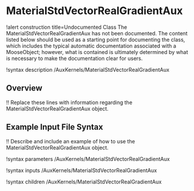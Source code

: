 # MaterialStdVectorRealGradientAux

!alert construction title=Undocumented Class
The MaterialStdVectorRealGradientAux has not been documented. The content listed below should be used as a starting point for
documenting the class, which includes the typical automatic documentation associated with a
MooseObject; however, what is contained is ultimately determined by what is necessary to make the
documentation clear for users.

!syntax description /AuxKernels/MaterialStdVectorRealGradientAux

## Overview

!! Replace these lines with information regarding the MaterialStdVectorRealGradientAux object.

## Example Input File Syntax

!! Describe and include an example of how to use the MaterialStdVectorRealGradientAux object.

!syntax parameters /AuxKernels/MaterialStdVectorRealGradientAux

!syntax inputs /AuxKernels/MaterialStdVectorRealGradientAux

!syntax children /AuxKernels/MaterialStdVectorRealGradientAux
